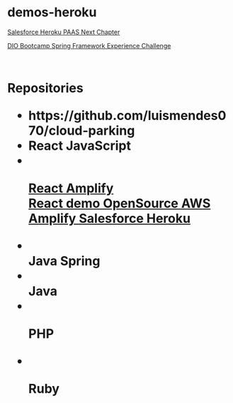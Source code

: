 # <h1>demos-heroku</h1>

<a href="https://blog.heroku.com/next-chapter"> Salesforce Heroku PAAS Next Chapter</a>

<a href="https://github.com/luismendes070/cloud-parking">DIO Bootcamp Spring Framework Experience Challenge</a>

<br>
<h1> Repositories
<ul>
  <li>https://github.com/luismendes070/cloud-parking</li>
  <li>React JavaScript</li>
  
<li></li>


<a href="https://github.com/luismendes070/amplifyapp"> React Amplify <br> React demo OpenSource AWS Amplify Salesforce Heroku</a>
<li></li>
Java Spring 

<li></li>
Java 
<li></li>

PHP
<li></li>

Ruby
</ul>
</h1>



